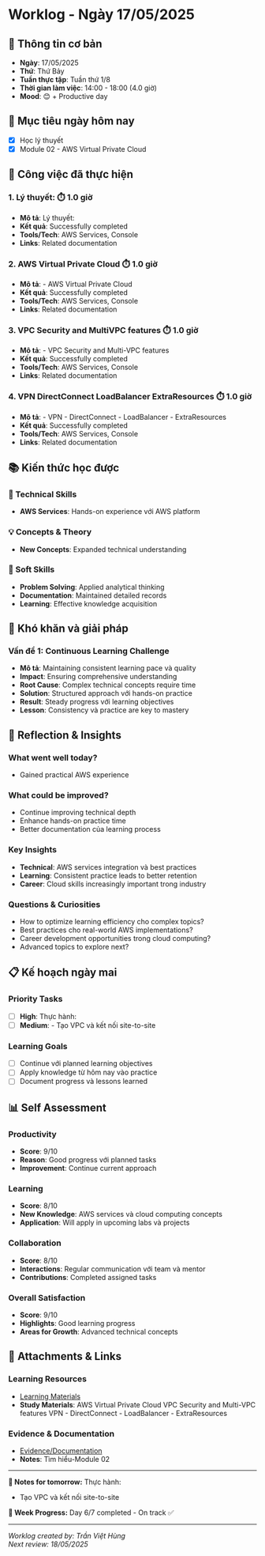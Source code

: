 # Worklog - Ngày 17/05/2025

## 📅 Thông tin cơ bản
- **Ngày**: 17/05/2025
- **Thứ**: Thứ Bảy
- **Tuần thực tập**: Tuần thứ 1/8
- **Thời gian làm việc**: 14:00 - 18:00 (4.0 giờ)
- **Mood**: 😊 + Productive day

## 🎯 Mục tiêu ngày hôm nay
- [x] Học lý thuyết
- [x] Module 02 - AWS Virtual Private Cloud

## 💼 Công việc đã thực hiện

### 1. Lý thuyết: ⏱️ 1.0 giờ
- **Mô tả**: Lý thuyết:
- **Kết quả**: Successfully completed
- **Tools/Tech**: AWS Services, Console
- **Links**: Related documentation

### 2. AWS Virtual Private Cloud ⏱️ 1.0 giờ
- **Mô tả**: - AWS Virtual Private Cloud
- **Kết quả**: Successfully completed
- **Tools/Tech**: AWS Services, Console
- **Links**: Related documentation

### 3. VPC Security and MultiVPC features ⏱️ 1.0 giờ
- **Mô tả**: - VPC Security and Multi-VPC features
- **Kết quả**: Successfully completed
- **Tools/Tech**: AWS Services, Console
- **Links**: Related documentation

### 4. VPN  DirectConnect  LoadBalancer  ExtraResources ⏱️ 1.0 giờ
- **Mô tả**: - VPN - DirectConnect - LoadBalancer - ExtraResources
- **Kết quả**: Successfully completed
- **Tools/Tech**: AWS Services, Console
- **Links**: Related documentation

## 📚 Kiến thức học được

### 🔧 Technical Skills
- **AWS Services**: Hands-on experience với AWS platform

### 💡 Concepts & Theory
- **New Concepts**: Expanded technical understanding

### 🤝 Soft Skills
- **Problem Solving**: Applied analytical thinking
- **Documentation**: Maintained detailed records
- **Learning**: Effective knowledge acquisition

## 🚧 Khó khăn và giải pháp

### Vấn đề 1: Continuous Learning Challenge
- **Mô tả**: Maintaining consistent learning pace và quality
- **Impact**: Ensuring comprehensive understanding
- **Root Cause**: Complex technical concepts require time
- **Solution**: Structured approach với hands-on practice
- **Result**: Steady progress với learning objectives
- **Lesson**: Consistency và practice are key to mastery

## 💭 Reflection & Insights

### What went well today?
- Gained practical AWS experience

### What could be improved?
- Continue improving technical depth
- Enhance hands-on practice time
- Better documentation của learning process

### Key Insights
- **Technical**: AWS services integration và best practices
- **Learning**: Consistent practice leads to better retention
- **Career**: Cloud skills increasingly important trong industry

### Questions & Curiosities
- How to optimize learning efficiency cho complex topics?
- Best practices cho real-world AWS implementations?
- Career development opportunities trong cloud computing?
- Advanced topics to explore next?

## 📋 Kế hoạch ngày mai

### Priority Tasks
- [ ] **High**: Thực hành:
- [ ] **Medium**: - Tạo VPC và kết nối site-to-site

### Learning Goals
- [ ] Continue với planned learning objectives
- [ ] Apply knowledge từ hôm nay vào practice
- [ ] Document progress và lessons learned

## 📊 Self Assessment

### Productivity
- **Score**: 9/10
- **Reason**: Good progress với planned tasks
- **Improvement**: Continue current approach

### Learning
- **Score**: 8/10
- **New Knowledge**: AWS services và cloud computing concepts
- **Application**: Will apply in upcoming labs và projects

### Collaboration
- **Score**: 8/10
- **Interactions**: Regular communication với team và mentor
- **Contributions**: Completed assigned tasks

### Overall Satisfaction
- **Score**: 9/10
- **Highlights**: Good learning progress
- **Areas for Growth**: Advanced technical concepts

## 📎 Attachments & Links

### Learning Resources
- [Learning Materials](https://www.youtube.com/watch?v=O9Ac_vGHquM)
- **Study Materials**: AWS Virtual Private Cloud
VPC Security and Multi-VPC features
VPN - DirectConnect - LoadBalancer - ExtraResources
### Evidence & Documentation
- [Evidence/Documentation](https://docs.google.com/document/d/1_0Ilr6kjVbTxwpXv3str211sFBCLyFN3L8wQHNSTQGw/edit?usp=sharing)
- **Notes**: Tìm hiểu-Module 02

---

**📝 Notes for tomorrow:**
Thực hành:
- Tạo VPC và kết nối site-to-site

**🎯 Week Progress:**
Day 6/7 completed - On track ✅

---
*Worklog created by: Trần Việt Hùng*  
*Next review: 18/05/2025*